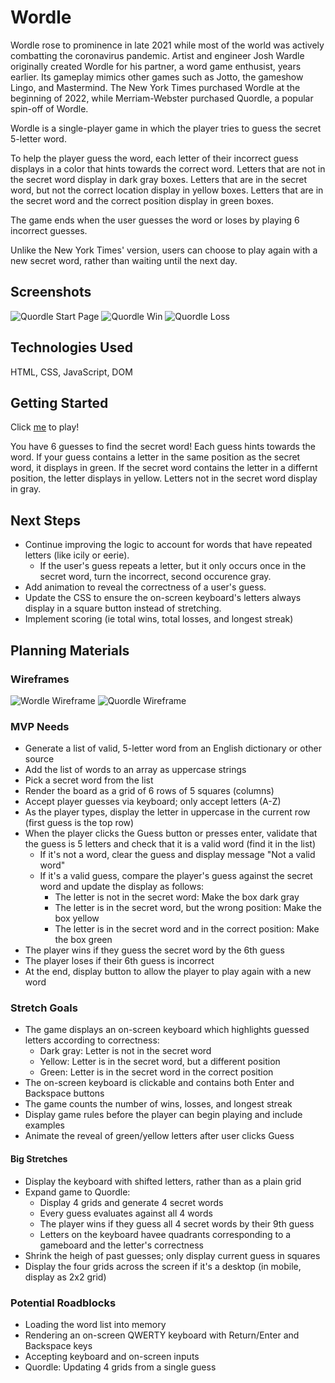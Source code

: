 # Wordle
Wordle rose to prominence in late 2021 while most of the world was actively combatting the coronavirus pandemic. Artist and engineer Josh Wardle originally created Wordle for his partner, a word game enthusist, years earlier. Its gameplay mimics other games such as Jotto, the gameshow Lingo, and Mastermind. The New York Times purchased Wordle at the beginning of 2022, while Merriam-Webster purchased Quordle, a popular spin-off of Wordle.

Wordle is a single-player game in which the player tries to guess the secret 5-letter word.

To help the player guess the word, each letter of their incorrect guess displays in a color that hints towards the correct word. Letters that are not in the secret word display in dark gray boxes. Letters that are in the secret word, but not the correct location display in yellow boxes. Letters that are in the secret word and the correct position display in green boxes.

The game ends when the user guesses the word or loses by playing 6 incorrect guesses.

Unlike the New York Times' version, users can choose to play again with a new secret word, rather than waiting until the next day.

## Screenshots

![Quordle Start Page](./Final-Images/Wordle%20-%20Start.png)
![Quordle Win](./Final-Images/Wordle%20-%20Win.png)
![Quordle Loss](./Final-Images/Wordle%20-%20Loss.png)

## Technologies Used
HTML, CSS, JavaScript, DOM

## Getting Started

Click [me](https://caitlinfcorrigan.github.io/wordle/) to play!

You have 6 guesses to find the secret word! Each guess hints towards the word.
If your guess contains a letter in the same position as the secret word, it displays in green. If the secret word contains the letter in a differnt position, the letter displays in yellow. Letters not in the secret word display in gray.


## Next Steps
* Continue improving the logic to account for words that have repeated letters (like icily or eerie).
    * If the user's guess repeats a letter, but it only occurs once in the secret word, turn the incorrect, second occurence gray.
* Add animation to reveal the correctness of a user's guess.
* Update the CSS to ensure the on-screen keyboard's letters always display in a square button instead of stretching.
* Implement scoring (ie total wins, total losses, and longest streak)

## Planning Materials

### Wireframes

<!-- local image -->
![Wordle Wireframe](wireframe.png) ![Quordle Wireframe](wireframe-stretch.png)

### MVP Needs
* Generate a list of valid, 5-letter word from an English dictionary or other source
* Add the list of words to an array as uppercase strings
* Pick a secret word from the list
* Render the board as a grid of 6 rows of 5 squares (columns)
* Accept player guesses via keyboard; only accept letters (A-Z)
* As the player types, display the letter in uppercase in the current row (first guess is the top row)
* When the player clicks the Guess button or presses enter, validate that the guess is 5 letters and check that it is a valid word (find it in the list)
    * If it's not a word, clear the guess and display message "Not a valid word"
    * If it's a valid guess, compare the player's guess against the secret word and update the display as follows:
        * The letter is not in the secret word: Make the box dark gray
        * The letter is in the secret word, but the wrong position: Make the box yellow
        * The letter is in the secret word and in the correct position: Make the box green
* The player wins if they guess the secret word by the 6th guess
* The player loses if their 6th guess is incorrect
* At the end, display button to allow the player to play again with a new word


### Stretch Goals
* The game displays an on-screen keyboard which highlights guessed letters according to correctness:
    * Dark gray: Letter is not in the secret word
    * Yellow: Letter is in the secret word, but a different position
    * Green: Letter is in the secret word in the correct position
* The on-screen keyboard is clickable and contains both Enter and Backspace buttons
* The game counts the number of wins, losses, and longest streak
* Display game rules before the player can begin playing and include examples
* Animate the reveal of green/yellow letters after user clicks Guess

#### Big Stretches
* Display the keyboard with shifted letters, rather than as a plain grid
* Expand game to Quordle:
    * Display 4 grids and generate 4 secret words
    * Every guess evaluates against all 4 words
    * The player wins if they guess all 4 secret words by their 9th guess
    * Letters on the keyboard havee quadrants corresponding to a gameboard and the letter's correctness
* Shrink the heigh of past guesses; only display current guess in squares
* Display the four grids across the screen if it's a desktop (in mobile, display as 2x2 grid)


### Potential Roadblocks
* Loading the word list into memory
* Rendering an on-screen QWERTY keyboard with Return/Enter and Backspace keys
* Accepting keyboard and on-screen inputs
* Quordle: Updating 4 grids from a single guess